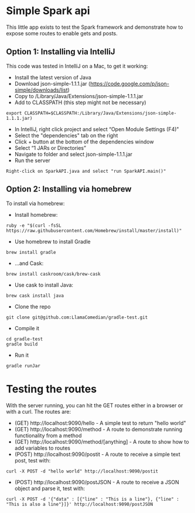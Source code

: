 # Simple Spark api
This little app exists to test the Spark framework and demonstrate how to expose some routes to enable gets and
posts.

## Option 1: Installing via IntelliJ
This code was tested in IntelliJ on a Mac, to get it working:

- Install the latest version of Java
- Download json-simple-1.1.1.jar (https://code.google.com/p/json-simple/downloads/list)
- Copy to /Library/Java/Extensions/json-simple-1.1.1.jar
- Add to CLASSPATH (this step might not be necessary)
```
export CLASSPATH=$CLASSPATH:/Library/Java/Extensions/json-simple-1.1.1.jar)
```
- In IntelliJ, right click project and select “Open Module Settings (F4)"
- Select the "dependencies" tab on the right
- Click + button at the bottom of the dependencies window
- Select “1 JARs or Directories”
- Navigate to folder and select json-simple-1.1.1.jar
- Run the server
```
Right-click on SparkAPI.java and select "run SparkAPI.main()"
```

## Option 2: Installing via homebrew
To install via homebrew:

- Install homebrew:
```
ruby -e "$(curl -fsSL https://raw.githubusercontent.com/Homebrew/install/master/install)"
```
- Use homebrew to install Gradle
```
brew install gradle
```
- ...and Cask:
```
brew install caskroom/cask/brew-cask
```
- Use cask to install Java:
```
brew cask install java
```
- Clone the repo
```
git clone git@github.com:LlamaComedian/gradle-test.git
```
- Compile it
```
cd gradle-test
gradle build
```
- Run it
```
gradle runJar
```

# Testing the routes
With the server running, you can hit the GET routes either in a browser or with a curl. The routes are:

- (GET) http://localhost:9090/hello - A simple test to return "hello world"
- (GET) http://localhost:9090/method - A route to demonstrate running functionality from a method
- (GET) http://localhost:9090/method/[anything] - A route to show how to add variables to routes
- (POST) http://localhost:9090/postit - A route to receive a simple text post, test with:
```
curl -X POST -d "hello world" http://localhost:9090/postit
```
- (POST) http://localhost:9090/postJSON - A route to receive a JSON object and parse it, test with:
```
curl -X POST -d '{"data" : [{"line" : "This is a line"}, {"line" : "This is also a line"}]}' http://localhost:9090/postJSON
```
